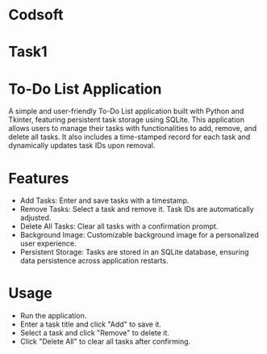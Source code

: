 # Codsoft

# Task1

# To-Do List Application

A simple and user-friendly To-Do List application built with Python and Tkinter, featuring persistent task storage using SQLite. This application allows users to manage their tasks with functionalities to add, remove, and delete all tasks. It also includes a time-stamped record for each task and dynamically updates task IDs upon removal.
# Features
  - Add Tasks: Enter and save tasks with a timestamp.
  - Remove Tasks: Select a task and remove it. Task IDs are automatically adjusted.
  - Delete All Tasks: Clear all tasks with a confirmation prompt.
  - Background Image: Customizable background image for a personalized user experience.
  - Persistent Storage: Tasks are stored in an SQLite database, ensuring data persistence across application restarts.
# Usage
  - Run the application.
  - Enter a task title and click "Add" to save it.
  - Select a task and click "Remove" to delete it.
  - Click "Delete All" to clear all tasks after confirming.


